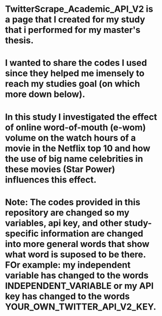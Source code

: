 # TwitterScrape_Academic_API_V2 is a page that I created for my study that i performed for my master's thesis. 
# I wanted to share the codes I used since they helped me imensely to reach my studies goal (on which more down below).

# In this study I investigated the effect of online word-of-mouth (e-wom) volume on the watch hours of a movie in the Netflix top 10 and how the use of big name celebrities in these movies (Star Power) influences this effect.

# Note: The codes provided in this repository are changed so my variables, api key, and other study-specific information are changed into more general words that show what word is suposed to be there. FOr example: my independent variable has changed to the words INDEPENDENT_VARIABLE or my API key has changed to the words YOUR_OWN_TWITTER_API_V2_KEY. 
